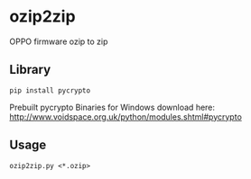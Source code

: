 # ozip2zip
OPPO firmware ozip to zip

Library
---

```pip install pycrypto```

Prebuilt pycrypto Binaries for Windows download here: http://www.voidspace.org.uk/python/modules.shtml#pycrypto

Usage
---

```ozip2zip.py <*.ozip>```
